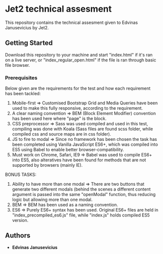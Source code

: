 # Jet2 technical assesment

This repository contains the technical assesment given to Edvinas Janusevicius by Jet2.

## Getting Started

Download this repository to your machine and start "index.html" if it's ran on a live server, or "index_regular_open.html" if the file is ran through basic file browser.

### Prerequisites

Below given are the requirements for the test and how each requirement has been tackled:

1) Mobile-first => Customised Bootstrap Grid and Media Queries have been used to make this fully responsive, according to the requirement.
2) A clear naming convention => BEM (Block Element Modifier) convention has been used here where "page" is the block.
3) CSS preprocessor => Sass was used compiled and used in this test, compiling was done with Koala (Sass files are found scss folder, while compiled css and source maps are in css folder).
4) JS to fire to modal => Since no framework has been chosen the task has been completed using Vanilla JavaScript ES6+, which was compiled into ES5 using Babel to enable better browser-compatibility.
5) Must work on Chrome, Safari, IE9 => Babel was used to compile ES6+ into ES5, also alteratives have been found for methods that are not supported by browsers (mainly IE).

BONUS TASKS:

1) Ability to have more than one modal => There are two buttons that generate two different modals (behind the scenes a different content argument is passed into the same "openModal" function, thus reducing logic but allowing more than one modal.
2) BEM => BEM has been used as a naming convention.
3) ES6 => Purely ES6+ syntax has been used. Original ES6+ files are held in "index_precompiled_es6.js" file, while "index.js" holds compiled ES5 version.



## Authors

* **Edvinas Janusevicius**

